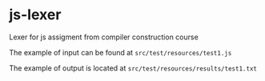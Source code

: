# js-lexer

Lexer for js assigment from compiler construction course

The example of input can be found at `src/test/resources/test1.js`

The example of output is located at `src/test/resources/results/test1.txt`